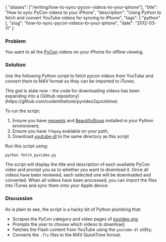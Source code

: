 {
    "aliases": ["/writing/how-to-sync-pycon-videos-to-your-iphone"],
    "title": "How to sync PyCon videos to your iPhone",
    "description": "Using Python to fetch and convert YouTube videos for syncing to iPhone",
    "tags": [
        "python"
    ],
    "slug": "how-to-sync-pycon-videos-to-your-iphone",
    "date": "2012-03-11"
}

### Problem

You want to all the [PyCon](http://pycon.org/) videos on your iPhone for
offline viewing.

### Solution

Use the following Python script to fetch pycon videos from YouTube and
convert them to M4V format so they can be imported to iTunes.

<script src="https://gist.github.com/2018487.js"> </script>

<div class="admonition warning">
    This gist is stale now - the code for downloading videos has been
    expanding into a [Github repository](https://github.com/codeinthehole/pyvideo2quicktime).
</div>

To run the script:

1.  Ensure you have
    [requests](http://docs.python-requests.org/en/v0.10.7/index.html)
    and [BeautifulSoup](http://www.crummy.com/software/BeautifulSoup/)
    installed in your Python environment;
2.  Ensure you have `ffmpeg` available on your path;
3.  Download [youtube-dl](http://rg3.github.com/youtube-dl/) to the same
    directory as this script

Run this script using:

``` bash
python fetch_pyvideo.py
```

The script will display the title and description of each available
PyCon video and prompt you as to whether you want to download it. Once
all videos have been reviewed, each selected one will be downloaded and
converted. When all videos have been processed, you can import the files
into iTunes and sync them onto your Apple device.

### Discussion

As is plain to see, the script is a hacky bit of Python plumbing that:

-   Scrapes the PyCon category and video pages of
    [pyvideo.org](http://pyvideo.org/);
-   Prompts the user to choose which videos to download;
-   Fetches the Flash content from YouTube using the `youtube-dl`
    utility;
-   Converts the `.flv` files to the M4V QuickTime format.

